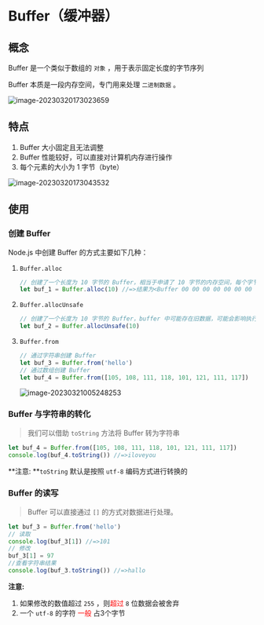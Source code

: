 # Buffer（缓冲器）

## 概念

Buffer 是一个类似于数组的 `对象` ，用于表示固定长度的字节序列

Buffer 本质是一段内存空间，专门用来处理 `二进制数据` 。

![image-20230320173023659](./assets/e63bd2526bce2f0bbc003f3d0e122915459d9f2b.png)

## 特点

1. Buffer 大小固定且无法调整
2. Buffer 性能较好，可以直接对计算机内存进行操作
3. 每个元素的大小为 1 字节（byte）

![image-20230320173043532](./assets/1f67ed9e1b8884786dafcc4deb804f96234af9f4.png)

## 使用

### 创建 Buffer

Node.js 中创建 Buffer 的方式主要如下几种：

1. `Buffer.alloc`

   ```js
   // 创建了一个长度为 10 字节的 Buffer，相当于申请了 10 字节的内存空间，每个字节的值为 0
   let buf_1 = Buffer.alloc(10) //=>结果为<Buffer 00 00 00 00 00 00 00 00 00 00>
   ```

2. `Buffer.allocUnsafe`

   ```js
   // 创建了一个长度为 10 字节的 Buffer，buffer 中可能存在旧数据，可能会影响执行结果，所以叫 unsafe ，但是效率比 alloc 高
   let buf_2 = Buffer.allocUnsafe(10)
   ```


3. `Buffer.from`

   ```js
   // 通过字符串创建 Buffer
   let buf_3 = Buffer.from('hello')
   // 通过数组创建 Buffer
   let buf_4 = Buffer.from([105, 108, 111, 118, 101, 121, 111, 117])
   ```

   ![image-20230321005248253](./assets/50203eaa574024343506d2cc44922eee6e4dd32f.png)

### Buffer 与字符串的转化

> 我们可以借助 `toString` 方法将 Buffer 转为字符串

```js
let buf_4 = Buffer.from([105, 108, 111, 118, 101, 121, 111, 117])
console.log(buf_4.toString()) //=>iloveyou
```

**注意: **`toString` 默认是按照 `utf-8` 编码方式进行转换的

### Buffer 的读写

> Buffer 可以直接通过 `[]` 的方式对数据进行处理。

```js
let buf_3 = Buffer.from('hello')
// 读取
console.log(buf_3[1]) //=>101
// 修改
buf_3[1] = 97
//查看字符串结果
console.log(buf_3.toString()) //=>hallo
```

**注意:**

1. 如果修改的数值超过 `255` ，则<span style="color:red">超过</span> `8` 位数据会被舍弃
2. 一个 `utf-8` 的字符 <span style="color:red">一般</span> 占3个字节